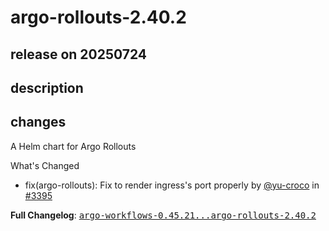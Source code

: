 # argo-rollouts-2.40.2

## release on 20250724
## description
## changes
A Helm chart for Argo Rollouts

What's Changed

* fix(argo-rollouts): Fix to render ingress's port properly by <a class="user-mention notranslate" data-hovercard-type="user" data-hovercard-url="/users/yu-croco/hovercard" data-octo-click="hovercard-link-click" data-octo-dimensions="link_type:self" href="https://github.com/yu-croco">@yu-croco</a> in <a class="issue-link js-issue-link" data-error-text="Failed to load title" data-id="3254959549" data-permission-text="Title is private" data-url="https://github.com/argoproj/argo-helm/issues/3395" data-hovercard-type="pull_request" data-hovercard-url="/argoproj/argo-helm/pull/3395/hovercard" href="https://github.com/argoproj/argo-helm/pull/3395">#3395</a>

<strong>Full Changelog</strong>: <a class="commit-link" href="https://github.com/argoproj/argo-helm/compare/argo-workflows-0.45.21...argo-rollouts-2.40.2"><tt>argo-workflows-0.45.21...argo-rollouts-2.40.2</tt></a>

